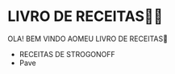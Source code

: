 # LIVRO DE RECEITAS:man_cook:

OLA! BEM VINDO AOMEU LIVRO DE RECEITAS:wave:

- RECEITAS DE STROGONOFF
- Pave
